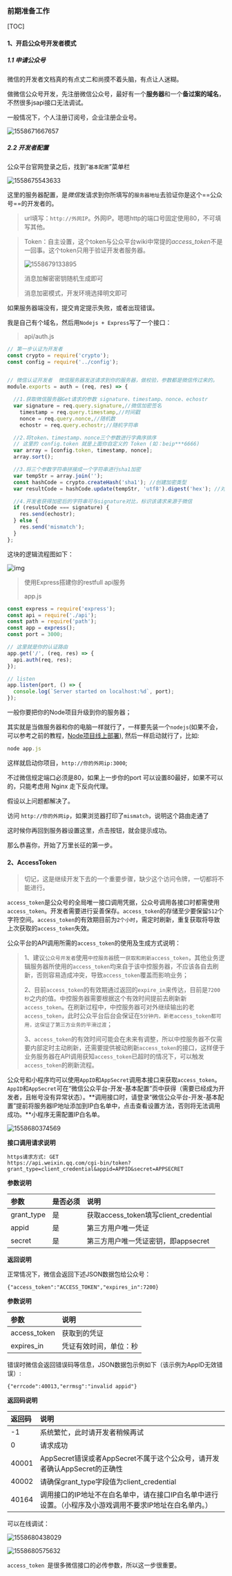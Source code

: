 ### 前期准备工作

[TOC]

#### 1、开启公众号开发者模式

##### 1.1 申请公众号

微信的开发者文档真的有点丈二和尚摸不着头脑，有点让人迷糊。

做微信公众号开发，先注册微信公众号，最好有一个**服务器**和一个**备过案的域名**，不然很多jsapi接口无法调试。

一般情况下，个人注册订阅号，企业注册企业号。

![1558671667657](assets/1558671667657.png)



##### 2.2 开发者配置

公众平台官网登录之后，找到“`基本配置`”菜单栏

![1558675543633](assets/1558675543633.png)

这里的服务器配置，是*微信*发请求到你所填写的`服务器地址`去验证你是这个==公众号==的开发者的。

> url填写：`http://外网IP`。外网IP。嗯嗯http的端口号固定使用80，不可填写其他。

> Token：自主设置，这个token与公众平台wiki中常提的*access_token*不是一回事。这个token只用于验证开发者服务器。
>
> ![1558679133895](assets/1558679133895.png)
>
> 消息加解密密钥随机生成即可
>
> 消息加密模式，开发环境选择明文即可

如果服务器端没有，提交肯定提示失败，或者出现错误。

我是自己有个域名，然后用`Nodejs + Express`写了一个接口：

> api/auth.js

```javascript
// 第一步认证为开发者
const crypto = require('crypto');
const config = require('../config');


// 微信认证开发者  微信服务器发送请求到你的服务器，做校验，参数都是微信传过来的。
module.exports = auth = (req, res) => {

  //1.获取微信服务器Get请求的参数 signature、timestamp、nonce、echostr
  var signature = req.query.signature,//微信加密签名
    timestamp = req.query.timestamp,//时间戳
    nonce = req.query.nonce,//随机数
    echostr = req.query.echostr;//随机字符串

  //2.将token、timestamp、nonce三个参数进行字典序排序
  // 这里的 config.token 就是上面你自定义的 Token (如：beip***6666)
  var array = [config.token, timestamp, nonce];
  array.sort();

  //3.将三个参数字符串拼接成一个字符串进行sha1加密
  var tempStr = array.join('');
  const hashCode = crypto.createHash('sha1'); //创建加密类型 
  var resultCode = hashCode.update(tempStr, 'utf8').digest('hex'); //对传入的字符串进行加密

  //4.开发者获得加密后的字符串可与signature对比，标识该请求来源于微信
  if (resultCode === signature) {
    res.send(echostr);
  } else {
    res.send('mismatch');
  }
};
```

这块的逻辑流程图如下：

![img](assets/0.jpg)


> 
> 使用Express搭建你的restfull api服务
>
> app.js

```javascript
const express = require('express');
const api = require('./api');
const path = require('path');
const app = express();
const port = 3000;

// 这里就是你的认证路由
app.get('/', (req, res) => {
  api.auth(req, res);
});

// listen
app.listen(port, () => {
  console.log(`Server started on localhost:%d`, port);
});
```

一般你要把你的Node项目升级到你的服务器；

其实就是当做服务器和你的电脑一样就行了，一样要先装一个`nodejs`(如果不会，可以参考之前的教程，[Node项目线上部署](../CentOs配置/Node项目线上部署.md)), 然后一样启动就行了，比如:

```javascript
node app.js
```
这样就启动你项目，`http://你的外网ip:3000`;

不过微信规定端口必须是80，如果上一步你的port 可以设置80最好，如果不可以的，只能考虑用 Nginx 走下反向代理。

假设以上问题都解决了。

访问 `http://你的外网ip`，如果浏览器打印了`mismatch`，说明这个路由走通了

这时候你再回到服务器设置这里，点击按钮，就会提示成功。

那么恭喜你，开始了万里长征的第一步。

#### 2、AccessToken

> 切记，这是继续开发下去的一个重要步骤，缺少这个访问令牌，一切都将不能进行。

`access_token`是公众号的全局唯一接口调用凭据，公众号调用各接口时都需使用`access_token`。开发者需要进行妥善保存。`access_token`的存储至少要保留`512`个字符空间。`access_token`的有效期目前为`2个小时`，需定时刷新，重复获取将导致上次获取的`access_token`失效。

公众平台的API调用所需的`access_token`的使用及生成方式说明：

> 1、建议`公众号开发者`使用`中控服务器`统一`获取和刷新access_token`，其他业务逻辑服务器所使用的`access_token`均来自于该中控服务器，不应该各自去刷新，否则容易造成冲突，导致`access_token`覆盖而影响业务；
>
> 2、目前`access_token`的有效期通过返回的`expire_in`来传达，目前是`7200秒`之内的值。中控服务器需要根据这个有效时间提前去刷新新`access_token`。在刷新过程中，中控服务器可对外继续输出的老`access_token`，此时公众平台后台会保证在`5分钟内，新老access_token都可用，这保证了第三方业务的平滑过渡`；
>
> 3、`access_token`的有效时间可能会在未来有调整，所以中控服务器不仅需要内部定时主动刷新，还需要提供被动刷新`access_token`的接口，这样便于业务服务器在API调用获知`access_token`已超时的情况下，可以触发`access_token`的刷新流程。

公众号和小程序均可以使用`AppID`和`AppSecret`调用本接口来获取`access_token`。`AppID`和`AppSecret`可在“微信公众平台-开发-基本配置”页中获得（需要已经成为开发者，且帐号没有异常状态）。**调用接口时，请登录“微信公众平台-开发-基本配置”提前将服务器IP地址添加到IP白名单中，点击查看设置方法，否则将无法调用成功。**小程序无需配置IP白名单。

![1558680374569](assets/1558680374569.png)

**接口调用请求说明**

```
https请求方式: GET
https://api.weixin.qq.com/cgi-bin/token?grant_type=client_credential&appid=APPID&secret=APPSECRET
```

**参数说明**

| 参数       | 是否必须 | 说明                                  |
| :--------- | :------- | :------------------------------------ |
| grant_type | 是       | 获取access_token填写client_credential |
| appid      | 是       | 第三方用户唯一凭证                    |
| secret     | 是       | 第三方用户唯一凭证密钥，即appsecret   |

**返回说明**

正常情况下，微信会返回下述JSON数据包给公众号：

```
{"access_token":"ACCESS_TOKEN","expires_in":7200}
```

**参数说明**

| 参数         | 说明                   |
| :----------- | :--------------------- |
| access_token | 获取到的凭证           |
| expires_in   | 凭证有效时间，单位：秒 |

错误时微信会返回错误码等信息，JSON数据包示例如下（该示例为AppID无效错误）:

```
{"errcode":40013,"errmsg":"invalid appid"}
```

**返回码说明**

| 返回码 | 说明                                                         |
| :----- | :----------------------------------------------------------- |
| -1     | 系统繁忙，此时请开发者稍候再试                               |
| 0      | 请求成功                                                     |
| 40001  | AppSecret错误或者AppSecret不属于这个公众号，请开发者确认AppSecret的正确性 |
| 40002  | 请确保grant_type字段值为client_credential                    |
| 40164  | 调用接口的IP地址不在白名单中，请在接口IP白名单中进行设置。（小程序及小游戏调用不要求IP地址在白名单内。） |

可以在线调试：

![1558680438029](assets/1558680438029.png)



![1558680575632](assets/1558680575632.png)

`access_token `是很多微信接口的必传参数，所以这一步很重要。